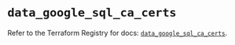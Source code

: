 # `data_google_sql_ca_certs`

Refer to the Terraform Registry for docs: [`data_google_sql_ca_certs`](https://registry.terraform.io/providers/drfaust92/google/4.16.4/docs/data-sources/sql_ca_certs).
